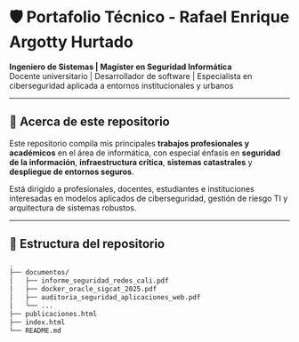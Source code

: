 # 🛡️ Portafolio Técnico - Rafael Enrique Argotty Hurtado

**Ingeniero de Sistemas | Magíster en Seguridad Informática**  
Docente universitario | Desarrollador de software | Especialista en ciberseguridad aplicada a entornos institucionales y urbanos

---

## 📘 Acerca de este repositorio

Este repositorio compila mis principales **trabajos profesionales y académicos** en el área de informática, con especial énfasis en **seguridad de la información**, **infraestructura crítica**, **sistemas catastrales** y **despliegue de entornos seguros**.

Está dirigido a profesionales, docentes, estudiantes e instituciones interesadas en modelos aplicados de ciberseguridad, gestión de riesgo TI y arquitectura de sistemas robustos.

---

## 📂 Estructura del repositorio

```bash
.
├── documentos/
│   ├── informe_seguridad_redes_cali.pdf
│   ├── docker_oracle_sigcat_2025.pdf
│   ├── auditoria_seguridad_aplicaciones_web.pdf
│   └── ...
├── publicaciones.html
├── index.html
└── README.md

